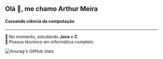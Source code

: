 <h2>Olá 👋, me chamo Arthur Meira</h2>
<h4>Cursando ciência da computação</h4>

<hr>

:small_blue_diamond: No momento, estudando <b>Java</b> e <b>C</b>
<br>
:small_blue_diamond: Possuo técninco em informática completo

![Anurag's GitHub stats](https://github-readme-stats.vercel.app/api?username=arthurmeira=true&theme=transparent)
